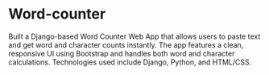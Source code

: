 # Word-counter
Built a Django-based Word Counter Web App that allows users to paste text and get word and character counts instantly. The app features a clean, responsive UI using Bootstrap and handles both word and character calculations. Technologies used include Django, Python, and HTML/CSS.
